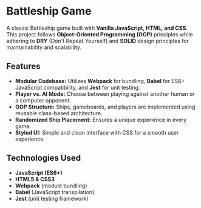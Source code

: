 # **Battleship Game**

A classic Battleship game built with **Vanilla JavaScript, HTML, and CSS**. This project follows **Object-Oriented Programming (OOP)** principles while adhering to **DRY** (Don't Repeat Yourself) and **SOLID** design principles for maintainability and scalability.

## **Features**

- **Modular Codebase:** Utilizes **Webpack** for bundling, **Babel** for ES6+ JavaScript compatibility, and **Jest** for unit testing.
- **Player vs. AI Mode:** Choose between playing against another human or a computer opponent.
- **OOP Structure:** Ships, gameboards, and players are implemented using reusable class-based architecture.
- **Randomized Ship Placement:** Ensures a unique experience in every game.
- **Styled UI:** Simple and clean interface with CSS for a smooth user experience.

## **Technologies Used**

- **JavaScript (ES6+)**
- **HTML5 & CSS3**
- **Webpack** (module bundling)
- **Babel** (JavaScript transpilation)
- **Jest** (unit testing framework)
